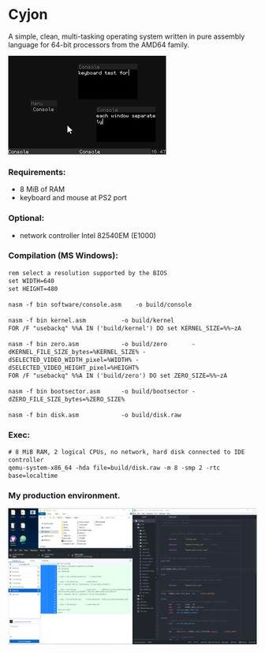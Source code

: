 # Cyjon

A simple, clean, multi-tasking operating system written in pure assembly language for 64-bit processors from the AMD64 family.

![screenshot](https://raw.githubusercontent.com/blackend/cyjon/master/gui.png)

### Requirements:

  - 8 MiB of RAM
  - keyboard and mouse at PS2 port

### Optional:

  - network controller Intel 82540EM (E1000)

### Compilation (MS Windows):

	rem select a resolution supported by the BIOS
	set WIDTH=640
	set HEIGHT=480

	nasm -f bin software/console.asm	-o build/console

	nasm -f bin kernel.asm			-o build/kernel
	FOR /F "usebackq" %%A IN ('build/kernel') DO set KERNEL_SIZE=%%~zA

	nasm -f bin zero.asm			-o build/zero		-dKERNEL_FILE_SIZE_bytes=%KERNEL_SIZE% -dSELECTED_VIDEO_WIDTH_pixel=%WIDTH% -dSELECTED_VIDEO_HEIGHT_pixel=%HEIGHT%
	FOR /F "usebackq" %%A IN ('build/zero') DO set ZERO_SIZE=%%~zA

	nasm -f bin bootsector.asm		-o build/bootsector	-dZERO_FILE_SIZE_bytes=%ZERO_SIZE%

	nasm -f bin disk.asm			-o build/disk.raw

### Exec:

	# 8 MiB RAM, 2 logical CPUs, no network, hard disk connected to IDE controller
	qemu-system-x86_64 -hda file=build/disk.raw -m 8 -smp 2 -rtc base=localtime

### My production environment.

![screenshot](https://raw.githubusercontent.com/blackend/cyjon/master/environment.png)
